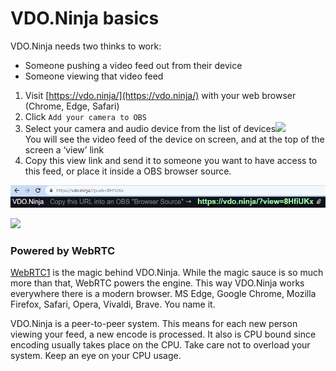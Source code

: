 # VDO.Ninja basics

VDO.Ninja needs two thinks to work:

* Someone pushing a video feed out from their device
* Someone viewing that video feed

1. Visit [https://vdo.ninja/](https://vdo.ninja/) with your web browser (Chrome, Edge, Safari)
2. Click `Add your camera to OBS`
3. Select your camera and audio device from the list of devices![](<../.gitbook/assets/camera picker>)\
   You will see the video feed of the device on screen, and at the top of the screen a ‘view’ link
4. Copy this view link and send it to someone you want to have access to this feed, or place it inside a OBS browser source.

![](<../.gitbook/assets/image (1) (2) (1) (1) (1).png>)

![](../.gitbook/assets/obs)

### Powered by WebRTC

[WebRTC](https://webrtc.org/)[1](broken-reference) is the magic behind VDO.Ninja. While the magic sauce is so much more than that, WebRTC powers the engine. This way VDO.Ninja works everywhere there is a modern browser. MS Edge, Google Chrome, Mozilla Firefox, Safari, Opera, Vivaldi, Brave. You name it.

VDO.Ninja is a peer-to-peer system. This means for each new person viewing your feed, a new encode is processed. It also is CPU bound since encoding usually takes place on the CPU. Take care not to overload your system. Keep an eye on your CPU usage.
